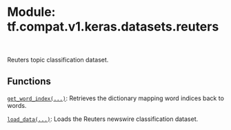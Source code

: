 <div itemscope itemtype="http://developers.google.com/ReferenceObject">
<meta itemprop="name" content="tf.compat.v1.keras.datasets.reuters" />
<meta itemprop="path" content="Stable" />
</div>

# Module: tf.compat.v1.keras.datasets.reuters


<table class="tfo-notebook-buttons tfo-api" align="left">
</table>



Reuters topic classification dataset.



## Functions

[`get_word_index(...)`](../../../../../tf/keras/datasets/reuters/get_word_index.md): Retrieves the dictionary mapping word indices back to words.

[`load_data(...)`](../../../../../tf/keras/datasets/reuters/load_data.md): Loads the Reuters newswire classification dataset.

